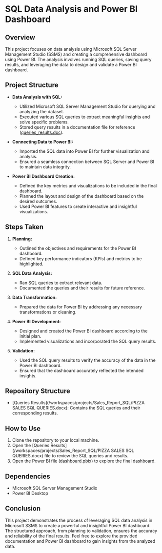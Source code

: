# SQL Data Analysis and Power BI Dashboard

## Overview

This project focuses on data analysis using Microsoft SQL Server Management Studio (SSMS) and creating a comprehensive dashboard using Power BI. The analysis involves running SQL queries, saving query results, and leveraging the data to design and validate a Power BI dashboard.

## Project Structure

- **Data Analysis with SQL:**
  - Utilized Microsoft SQL Server Management Studio for querying and analyzing the dataset.
  - Executed various SQL queries to extract meaningful insights and solve specific problems.
  - Stored query results in a documentation file for reference ([queries_results.doc](./queries_results.doc)).

- **Connecting Data to Power BI:**
  - Imported the SQL data into Power BI for further visualization and analysis.
  - Ensured a seamless connection between SQL Server and Power BI to maintain data integrity.

- **Power BI Dashboard Creation:**
  - Defined the key metrics and visualizations to be included in the final dashboard.
  - Planned the layout and design of the dashboard based on the desired outcomes.
  - Used Power BI features to create interactive and insightful visualizations.

## Steps Taken

1. **Planning:**
   - Outlined the objectives and requirements for the Power BI dashboard.
   - Defined key performance indicators (KPIs) and metrics to be highlighted.

2. **SQL Data Analysis:**
   - Ran SQL queries to extract relevant data.
   - Documented the queries and their results for future reference.

3. **Data Transformation:**
   - Prepared the data for Power BI by addressing any necessary transformations or cleaning.

4. **Power BI Development:**
   - Designed and created the Power BI dashboard according to the initial plan.
   - Implemented visualizations and incorporated the SQL query results.

5. **Validation:**
   - Used the SQL query results to verify the accuracy of the data in the Power BI dashboard.
   - Ensured that the dashboard accurately reflected the intended insights.

## Repository Structure

- [Queries Results](/workspaces/projects/Sales_Report_SQL/PIZZA SALES SQL QUERIES.docx): Contains the SQL queries and their corresponding results.

## How to Use

1. Clone the repository to your local machine.
2. Open the [Queries Results](/workspaces/projects/Sales_Report_SQL/PIZZA SALES SQL QUERIES.docx) file to review the SQL queries and results.
3. Open the Power BI file ([dashboard.pbix](/workspaces/projects/Sales_Report_SQL/salesdash.pbix)) to explore the final dashboard.

## Dependencies

- Microsoft SQL Server Management Studio
- Power BI Desktop

## Conclusion

This project demonstrates the process of leveraging SQL data analysis in Microsoft SSMS to create a powerful and insightful Power BI dashboard. The structured approach, from planning to validation, ensures the accuracy and reliability of the final results. Feel free to explore the provided documentation and Power BI dashboard to gain insights from the analyzed data.
